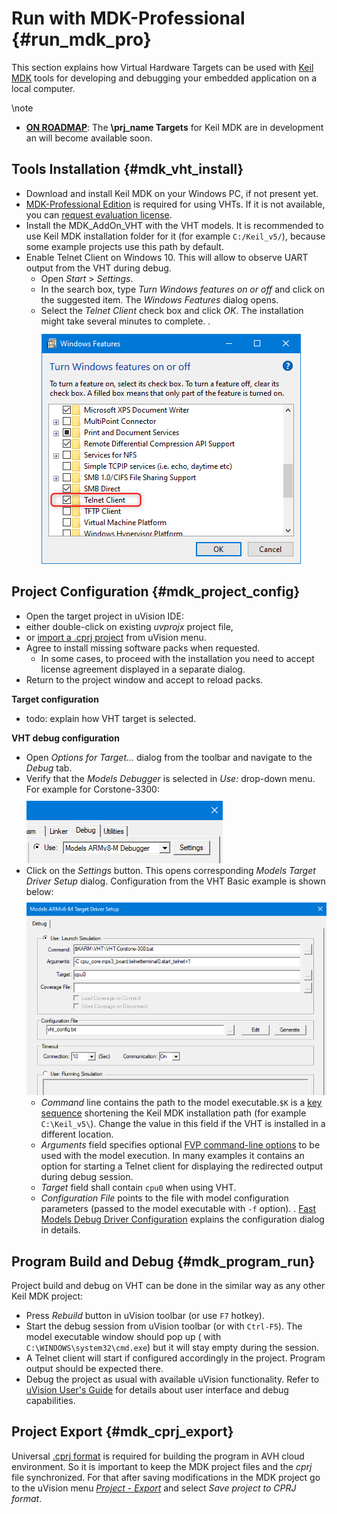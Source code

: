 # Run with MDK-Professional {#run_mdk_pro}

This section explains how Virtual Hardware Targets can be used with [Keil MDK](https://developer.arm.com/tools-and-software/embedded/keil-mdk) tools for developing and debugging your embedded application on a local computer.

\note
  - [**ON ROADMAP**](../../overview/html/index.html#Roadmap): The **\prj_name Targets** for Keil MDK are in development an will become available soon.

## Tools Installation {#mdk_vht_install}

 - Download and install Keil MDK on your Windows PC, if not present yet.
 - [MDK-Professional Edition](https://developer.arm.com/tools-and-software/embedded/keil-mdk/buy) is required for using VHTs. If it is not available, you can [request evaluation license](https://www.keil.com/support/man/docs/license/license_eval.htm).
 - Install the MDK_AddOn_VHT with the VHT models. It is recommended to use Keil MDK installation folder for it (for example `C:/Keil_v5/`), because some example projects use this path by default.
 - Enable Telnet Client on Windows 10. This will allow to observe UART output from the VHT during debug.
   - Open _Start_ > _Settings_.
   - In the search box, type _Turn Windows features on or off_ and click on the suggested item. The _Windows Features_ dialog opens.
   - Select the _Telnet Client_ check box and click _OK_. The installation might take several minutes to
complete.
   .
   ![Enable Windows Telnet Client](images/windows_telnet_enable.png)

## Project Configuration {#mdk_project_config}

 - Open the target project in uVision IDE:
  - either double-click on existing *uvprojx* project file,
  - or [import a .cprj project](https://www.keil.com/support/man/docs/uv4/uv4_ui_import.htm) from uVision menu.
 - Agree to install missing software packs when requested.
   - In some cases, to proceed with the installation you need to accept license agreement displayed in a separate dialog.
 - Return to the project window and accept to reload packs.

**Target configuration**
 - todo: explain how VHT target is selected.

**VHT debug configuration**
 - Open _Options for Target..._ dialog from the toolbar and navigate to the  _Debug_ tab.
 - Verify that the _Models Debugger_ is selected in _Use:_ drop-down menu. For example for Corstone-3300:<br>
   ![Models ARMv8-M Debugger](images/uv4_model_debug.png)
 - Click on the _Settings_ button. This opens corresponding _Models Target Driver Setup_ dialog. Configuration from the VHT Basic example is shown below:
    ![VHT model configuration in VHT Basic example](images/vht_uv4_setup_basic.png)
    - _Command_ line contains the path to the model executable.`$K` is a [key sequence](https://www.keil.com/support/man/docs/uv4/uv4_ut_keysequence.htm) shortening the Keil MDK installation path (for example `C:\Keil_v5\`). Change the value in this field if the VHT is installed in a different location.
    - _Arguments_ field specifies optional [FVP command-line options](https://developer.arm.com/documentation/100966/1116/Getting-Started-with-Fixed-Virtual-Platforms/FVP-command-line-options) to be used with the model execution. In many examples it contains an option for starting a Telnet client for displaying the redirected output during debug session.
    - _Target_ field shall contain `cpu0` when using VHT.
    - _Configuration File_ points to the file with model configuration parameters (passed to the model executable with `-f` option).
    .
  [Fast Models Debug Driver Configuration](https://www.keil.com/support/man/docs/fstmdls/fstmdls_debug_cfg.htm) explains the configuration dialog in details.

## Program Build and Debug {#mdk_program_run}

Project build and debug on VHT can be done in the similar way as any other Keil MDK project:

 - Press _Rebuild_ button in uVision toolbar (or use `F7` hotkey).
 - Start the debug session from uVision toolbar (or with `Ctrl-F5`). The model executable window should pop up ( with `C:\WINDOWS\system32\cmd.exe`) but it will stay empty during the session.
 - A Telnet client will start if configured accordingly in the project. Program output should be expected there.
 - Debug the project as usual with available uVision functionality. Refer to [uVision User's Guide](https://www.keil.com/support/man/docs/uv4/) for details about user interface and debug capabilities.

## Project Export {#mdk_cprj_export}

Universal [.cprj format](https://arm-software.github.io/CMSIS_5/Build/html/cprjFormat_pg.html) is required for building the program in AVH cloud environment. So it is important to keep the MDK project files and the _cprj_ file synchronized. For that after saving modifications in the MDK project go to the uVision menu [_Project_ - _Export_](https://www.keil.com/support/man/docs/uv4/uv4_ui_export.htm) and select _Save project to CPRJ format_.
